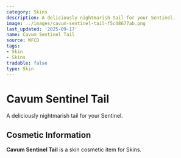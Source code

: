 ```yaml
---
category: Skins
description: A deliciously nightmarish tail for your Sentinel.
image: ../images/cavum-sentinel-tail-f5c48677ab.png
last_updated: '2025-09-17'
name: Cavum Sentinel Tail
source: WFCD
tags:
- Skin
- Skins
tradable: false
type: Skin
---
```


# Cavum Sentinel Tail

A deliciously nightmarish tail for your Sentinel.

## Cosmetic Information

**Cavum Sentinel Tail** is a skin cosmetic item for Skins.

